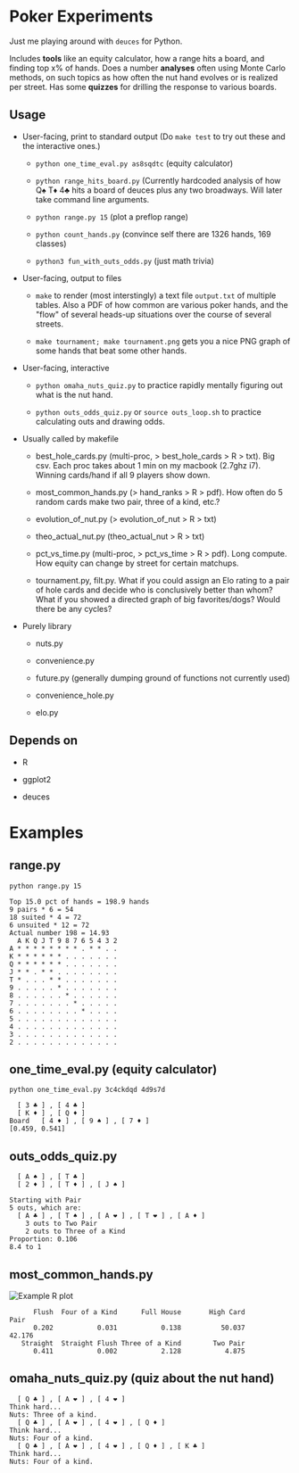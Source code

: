 Poker Experiments
========

Just me playing around with `deuces` for Python.

Includes **tools** like an equity calculator, how a range hits a
board, and finding top x% of hands. Does a number **analyses** often
using Monte Carlo methods, on such topics as how often the nut hand
evolves or is realized per street. Has some **quizzes** for drilling
the response to various boards.

Usage
--------
* User-facing, print to standard output (Do `make test` to try out
  these and the interactive ones.)

    * `python one_time_eval.py as8sqdtc` (equity calculator)

    * `python range_hits_board.py` (Currently hardcoded analysis of
      how Q♠ T♦ 4♣ hits a board of deuces plus any two broadways. Will
      later take command line arguments.

    * `python range.py 15` (plot a preflop range)

    * `python count_hands.py` (convince self there are 1326 hands, 169
      classes)

    * `python3 fun_with_outs_odds.py` (just math trivia)

* User-facing, output to files

    * `make` to render (most interstingly) a text file `output.txt` of
      multiple tables. Also a PDF of how common are various poker
      hands, and the "flow" of several heads-up situations over the
      course of several streets.

    * `make tournament; make tournament.png` gets you a nice PNG graph
      of some hands that beat some other hands.

* User-facing, interactive

    * `python omaha_nuts_quiz.py` to practice rapidly mentally figuring out what
      is the nut hand.

    * `python outs_odds_quiz.py` or `source outs_loop.sh` to practice
      calculating outs and drawing odds.

* Usually called by makefile

    * best_hole_cards.py (multi-proc, > best_hole_cards > R > txt).
      Big csv. Each proc takes about 1 min on my macbook (2.7ghz i7).
      Winning cards/hand if all 9 players show down.

    * most_common_hands.py (> hand_ranks > R > pdf). How often do 5
      random cards make two pair, three of a kind, etc.?

    * evolution_of_nut.py (> evolution_of_nut > R > txt)

    * theo_actual_nut.py (theo_actual_nut > R > txt)

    * pct_vs_time.py (multi-proc, > pct_vs_time > R > pdf). Long
      compute. How equity can change by street for certain matchups.

    * tournament.py, filt.py. What if you could assign an Elo rating
      to a pair of hole cards and decide who is conclusively better
      than whom? What if you showed a directed graph of big
      favorites/dogs? Would there be any cycles?

* Purely library

    * nuts.py

    * convenience.py

    * future.py (generally dumping ground of functions not currently
      used)

    * convenience_hole.py

    * elo.py

Depends on
--------

* R

* ggplot2

* deuces




Examples
========

range.py
--------

`python range.py 15`

    Top 15.0 pct of hands = 198.9 hands
    9 pairs * 6 = 54
    18 suited * 4 = 72
    6 unsuited * 12 = 72
    Actual number 198 = 14.93
      A K Q J T 9 8 7 6 5 4 3 2
    A * * * * * * * * . * * . .
    K * * * * * * . . . . . . .
    Q * * * * * * . . . . . . .
    J * * . * * . . . . . . . .
    T * . . . * * . . . . . . .
    9 . . . . . * . . . . . . .
    8 . . . . . . * . . . . . .
    7 . . . . . . . * . . . . .
    6 . . . . . . . . * . . . .
    5 . . . . . . . . . . . . .
    4 . . . . . . . . . . . . .
    3 . . . . . . . . . . . . .
    2 . . . . . . . . . . . . .

one_time_eval.py (equity calculator)
--------

`python one_time_eval.py 3c4ckdqd 4d9s7d`

      [ 3 ♣ ] , [ 4 ♣ ]  
      [ K ♦ ] , [ Q ♦ ]  
    Board   [ 4 ♦ ] , [ 9 ♠ ] , [ 7 ♦ ]  
    [0.459, 0.541]

outs_odds_quiz.py
--------

      [ A ♠ ] , [ T ♣ ]  
      [ 2 ♦ ] , [ T ♦ ] , [ J ♠ ]  
    
    Starting with Pair
    5 outs, which are:
      [ A ♣ ] , [ T ♠ ] , [ A ❤ ] , [ T ❤ ] , [ A ♦ ]  
        3 outs to Two Pair
        2 outs to Three of a Kind
    Proportion: 0.106
    8.4 to 1

most_common_hands.py
--------

![Example R plot](https://dl.dropboxusercontent.com/u/38640281/github_img/poker-rplot.png)

          Flush  Four of a Kind      Full House       High Card            Pair 
          0.202           0.031           0.138          50.037          42.176 
       Straight  Straight Flush Three of a Kind        Two Pair 
          0.411           0.002           2.128           4.875 

omaha_nuts_quiz.py (quiz about the nut hand)
--------

      [ Q ♣ ] , [ A ❤ ] , [ 4 ❤ ]  
    Think hard... 
    Nuts: Three of a kind.
      [ Q ♣ ] , [ A ❤ ] , [ 4 ❤ ] , [ Q ♦ ]  
    Think hard... 
    Nuts: Four of a kind.
      [ Q ♣ ] , [ A ❤ ] , [ 4 ❤ ] , [ Q ♦ ] , [ K ♣ ]  
    Think hard... 
    Nuts: Four of a kind.
